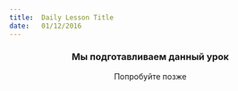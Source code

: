 ```yaml
---
title:  Daily Lesson Title
date:   01/12/2016
---
```


### <center>Мы подготавливаем данный урок</center> 

 <center>Попробуйте позже</center>